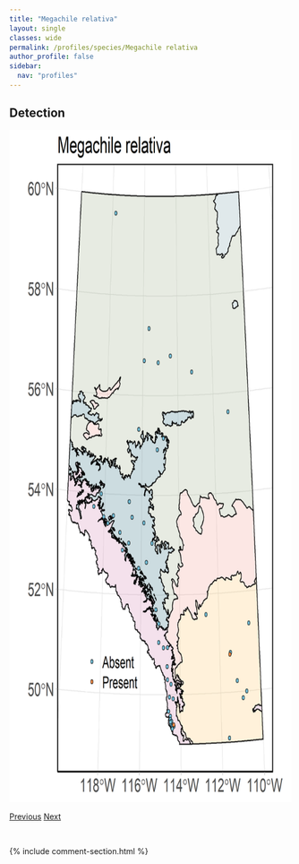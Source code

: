 ```yaml
---
title: "Megachile relativa"
layout: single
classes: wide
permalink: /profiles/species/Megachile relativa
author_profile: false
sidebar:
  nav: "profiles"
---
```


<h2>Detection</h2>

<a href="/assets/figures/species/Megachile relativa/range-map.png">
<img src="/assets/figures/species/Megachile relativa/range-map.png" height = "1200" width = "800">
</a>

<a href="/profiles/species/Megachile pugnata" class="pagination--pager" title="PreviousName">Previous</a> <a href="/profiles/species/Megachile rotundata" class="pagination--pager" title="NextName">Next</a>

<p>&nbsp;</p>

{% include comment-section.html %}
